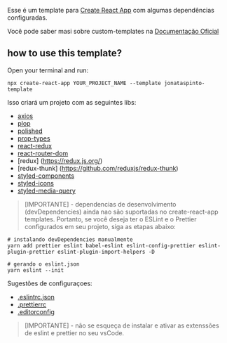 Esse é um template para [Create React App](https://github.com/facebook/create-react-app) com algumas dependências configuradas.

Você pode saber masi sobre custom-templates na [Documentação Oficial](https://create-react-app.dev/docs/custom-templates/)

## how to use this template?

Open your terminal and run:
```shell
npx create-react-app YOUR_PROJECT_NAME --template jonataspinto-template
```
Isso criará um projeto com as seguintes libs:

* [axios](https://github.com/axios/axios)
* [plop](https://www.npmjs.com/package/plop)
* [polished](https://polished.js.org/)
* [prop-types](https://github.com/facebook/prop-types)
* [react-redux](https://redux.js.org/introduction/getting-started)
* [react-router-dom](https://reacttraining.com/react-router/web/guides/quick-start)
* [redux] (https://redux.js.org/)
* [redux-thunk] (https://github.com/reduxjs/redux-thunk)
* [styled-components](https://www.styled-components.com/)
* [styled-icons](https://github.com/jacobwgillespie/styled-icons)
* [styled-media-query](https://www.npmjs.com/package/styled-media-query)



> [IMPORTANTE] - dependencias de desenvolvimento (devDependencies) ainda nao são suportadas no create-react-app templates. Portanto, se você deseja ter o ESLint e o Prettier configurados em seu projeto, siga as etapas abaixo:

```shell
# instalando devDependencies manualmente 
yarn add prettier eslint babel-eslint eslint-config-prettier eslint-plugin-prettier eslint-plugin-import-helpers -D
```

```shell
# gerando o eslint.json 
yarn eslint --init
```
Sugestões de configuraçoes:

* [.eslintrc.json](https://gist.github.com/jonataspinto/74b2dbb540d05abbdb4e142cee992e2f)
* [.prettierrc](https://gist.github.com/jonataspinto/64e386614cdfa1b8d249a2b458e08a2d)
* [.editorconfig](https://gist.github.com/jonataspinto/66567d0530aba416d2ea4389e99d7605)

> [IMPORTANTE] - não se esqueça de instalar e ativar as extenssões de eslint e prettier no seu vsCode.

